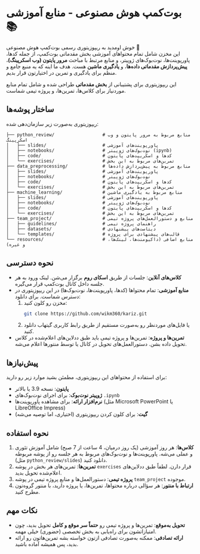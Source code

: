 # بوت‌کمپ هوش مصنوعی - منابع آموزشی 📚

خوش اومدید به ریپوزیتوری رسمی بوت‌کمپ هوش مصنوعی 🚀  
این مخزن شامل تمام محتواهای آموزشی بخش مقدماتی بوت‌کمپ، از جمله کدها، پاورپوینت‌ها، نوت‌بوک‌های ژوپیتر، و منابع مرتبط با مباحث **مرور پایتون (وب اسکرپینگ)**، **پیش‌پردازش مقدماتی داده‌ها**، و **یادگیری ماشین** هست. هدف ما اینه که یه منبع جامع و منظم برای یادگیری و تمرین در اختیارتون قرار بدیم.

این ریپوزیتوری برای پشتیبانی از **بخش مقدماتی** طراحی شده و شامل تمام منابع موردنیاز برای کلاس‌ها، تمرین‌ها، و پروژه تیمی شماست.

## ساختار پوشه‌ها
ریپوزیتوری به‌صورت زیر سازمان‌دهی شده:

```
├── python_review/                  # منابع مربوط به مرور پایتون و وب اسکرپینگ
│   ├── slides/                     # پاورپوینت‌های آموزشی
│   ├── notebooks/                  # نوت‌بوک‌های ژوپیتر (ipynb)
│   ├── code/                       # کدها و اسکریپت‌های پایتون
│   └── exercises/                  # تمرین‌های مربوط به این بخش
├── data_preprocessing/             # منابع مربوط به پیش‌پردازش داده‌ها
│   ├── slides/                     # پاورپوینت‌های آموزشی
│   ├── notebooks/                  # نوت‌بوک‌های ژوپیتر
│   ├── code/                       # کدها و اسکریپت‌های پایتون
│   └── exercises/                  # تمرین‌های مربوط به این بخش
├── machine_learning/               # منابع مربوط به یادگیری ماشین
│   ├── slides/                     # پاورپوینت‌های آموزشی
│   ├── notebooks/                  # نوت‌بوک‌های ژوپیتر
│   ├── code/                       # کدها و اسکریپت‌های پایتون
│   └── exercises/                  # تمرین‌های مربوط به این بخش
├── team_project/                   # منابع و دستورالعمل‌های پروژه تیمی
│   ├── guidelines/                 # راهنمای پروژه تیمی
│   ├── datasets/                   # دیتاست‌های پیشنهادی
│   └── templates/                  # قالب‌های پیشنهادی برای پروژه
└── resources/                      # منابع اضافی (داکیومنت‌ها، لینک‌ها، و غیره)
```

## نحوه دسترسی
- **کلاس‌های آنلاین**: جلسات از طریق **اسکای روم** برگزار می‌شن. لینک ورود به هر جلسه داخل کانال بوت‌کمپ قرار می‌گیره.
- **منابع آموزشی**: تمام محتواها (کدها، پاورپوینت‌ها، نوت‌بوک‌ها) در این ریپوزیتوری در دسترس شماست. برای دانلود:
  1. مخزن رو کلون کنید:  
     ```bash
     git clone https://github.com/wikm360/kariz.git
     ```
  2. یا فایل‌های موردنظر رو به‌صورت مستقیم از طریق رابط کاربری گیتهاب دانلود کنید.
- **تمرین‌ها و پروژه**: تمرین‌ها و پروژه تیمی باید طبق ددلاین‌های اعلام‌شده در کلاس تحویل داده بشن. دستورالعمل‌های تحویل در کانال یا توسط منتورها اعلام می‌شه.

## پیش‌نیازها
برای استفاده از محتواهای این ریپوزیتوری، مطمئن بشید موارد زیر رو دارید:
- **پایتون**: نسخه 3.9 یا بالاتر
- **ژوپیتر نوت‌بوک**: برای اجرای نوت‌بوک‌های `.ipynb`
- **نرم‌افزار ارائه**: برای مشاهده پاورپوینت‌ها (مثل Microsoft PowerPoint یا LibreOffice Impress)
- **گیت**: برای کلون کردن ریپوزیتوری (اختیاری، اما توصیه می‌شه)

## نحوه استفاده
1. **کلاس‌ها**: هر روز آموزشی (یک روز درمیان، 4 ساعت از 7 صبح) شامل آموزش تئوری و عملی می‌شه. پاورپوینت‌ها و نوت‌بوک‌های مربوط به هر جلسه رو از پوشه مربوطه (مثل `python_review/slides`) دانلود کنید.
2. **تمرین‌ها**: تمرین‌های هر بخش در پوشه `exercises` قرار دارن. لطفاً طبق ددلاین‌های اعلام‌شده تحویل بدید.
3. **پروژه تیمی**: دستورالعمل‌ها و منابع پروژه تیمی در پوشه `team_project` موجوده.
4. **ارتباط با منتور**: هر سؤالی درباره محتواها، تمرین‌ها، یا پروژه دارید، با منتور گروه‌تون مطرح کنید.

## نکات مهم
- **تحویل به‌موقع**: تمرین‌ها و پروژه تیمی رو **حتماً سر موقع و کامل** تحویل بدید، چون امتیازاتشون برای راه‌یابی به بخش تخصصی (حضوری) خیلی مهمه.
- **ارائه تصادفی**: ممکنه به‌صورت تصادفی ازتون خواسته بشه تمرین‌هاتون رو ارائه بدید، پس همیشه آماده باشید.
